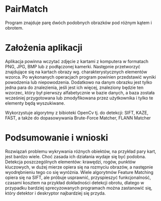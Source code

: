 # PairMatch
Program znajduje parę dwóch podobnych obrazków pod różnym kątem i obrotem.


# Założenia aplikacji
Aplikacja powinna wczytać zdjęcie z kartami z komputera w formatach PNG, JPG, BMP lub z podłączonej kamerki.
Następnie przetworzyć znajdujące się na kartach obrazy wg. charakterystycznych elementów wzorca.
Po wykonanych operacjach program powinien przedstawić wyniki powodzenia lub niepowodzenia.
Dodatkowo na danym obrazku jest tylko jedna para do znalezienia, jeśli jest ich więcej, znaleziony będzie ten wzorzec, który był pierwszy alfabetycznie w bazie danych, a baza
została wcześniej przygotowana lub zmodyfikowana przez użytkownika i tylko te elementy będą wyszukiwane.

Wykorzystuje algorytmy z bibioteki OpenCv tj. do detekcji: SIFT, KAZE, FAST, a także do dopasowywania Brute-Force Matcher, FLANN Matcher


# Podsumowanie i wnioski
Rozwiązań problemu wykrywania różnych obiektów, na przykład pary kart, jest bardzo wiele. Choć zasada ich działania wydaje się być podobna. Detekcja poszczególnych elementów: krawędzi, rogów, punktów kluczowych, w dużej mierze opiera się na rozmyciu obrazów, a następnie wyodrębnieniu tego co się wyróżnia. Wiele algorytmów Feature Matching opiera się na SIFT, ale próbuje usprawnić, przyspieszyć funkcjonalność, czasami kosztem na przykład dokładności detekcji obrotu, dlatego w przypadku bardziej sprecyzowanych programach można zastanowić się, który detektor i deskryptor najbardziej się przyda.
